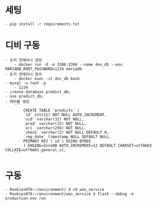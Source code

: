 # 세팅
    - pip install -r requirements.txt

# 디비 구동
    - 도커 컨테이너 생성
        - docker run -d -p 3306:3306 --name dev_db --env MARIADB_ROOT_PASSWORD=1234 mariadb
    - 도커 컨테이너 접속
        - docker exec -it dev_db bash
    - mysql -u root -p
        - 1234
    - create database predict_db;
    - use predict_db;
    - 테이블 생성
        ```
            CREATE TABLE `predicts` (
            `id` int(11) NOT NULL AUTO_INCREMENT,
            `uid` varchar(32) NOT NULL,
            `pred` varchar(32) NOT NULL,
            `ori` varchar(256) NOT NULL,
            `check` varchar(2) NOT NULL DEFAULT 0,
            `reg_date` timestamp NULL DEFAULT NULL,
            PRIMARY KEY (`id`) USING BTREE
            ) ENGINE=InnoDB AUTO_INCREMENT=12 DEFAULT CHARSET=utf8mb3 COLLATE=utf8mb3_general_ci;
        ```

# 구동
    - Rookies076:~/environment/ $ cd was_service
    - Rookies076:~/environment/was_service $ flask --debug -e production.env run

